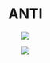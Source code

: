 # <h1 align="center"> ANTI </h1>

<p align="center">
  <a><img src="https://readme-typing-svg.herokuapp.com?color=3DF7E2&size=30&center=true&lines=badbotdev.py"></a>
</p>
<p align="center">  
<img src="https://komarev.com/ghpvc/?username=antinuke0day">
</p>
